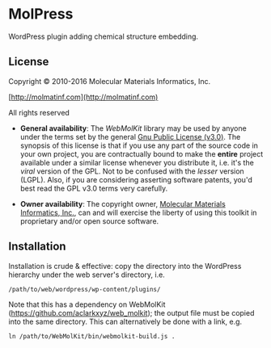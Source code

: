 # MolPress

WordPress plugin adding chemical structure embedding.

## License

Copyright &copy; 2010-2016 Molecular Materials Informatics, Inc.

[http://molmatinf.com](http://molmatinf.com)

All rights reserved

* **General availability**: The _WebMolKit_ library may be used by anyone under the terms set by the general [Gnu Public License (v3.0)](https://www.gnu.org/licenses/gpl-3.0.en.html). The synopsis of this license is that if you use any part of the source code in your own project, you are contractually bound to make the **entire** project available under a similar license whenever you distribute it, i.e. it's the _viral_ version of the GPL. Not to be confused with the _lesser_ version (LGPL). Also, if you are considering asserting software patents, you'd best read the GPL v3.0 terms very carefully.

* **Owner availability**: The copyright owner, [Molecular Materials Informatics, Inc.](http://molmatinf.com), can and will exercise the liberty of using this toolkit in proprietary and/or open source software.

## Installation

Installation is crude & effective: copy the directory into the WordPress hierarchy under the web server's directory, i.e.

	/path/to/web/wordpress/wp-content/plugins/

Note that this has a dependency on WebMolKit (https://github.com/aclarkxyz/web_molkit); the output file must be copied into the same directory. This can alternatively be done with a link, e.g.

    ln /path/to/WebMolKit/bin/webmolkit-build.js .
